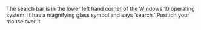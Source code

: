 The search bar is in the lower left hand corner of the Windows 10 operating system. It has a magnifying glass symbol and says ‘search.’ Position your mouse over it. 